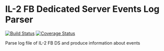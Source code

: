 IL-2 FB Dedicated Server Events Log Parser
==========================================

[![Build Status](https://travis-ci.org/IL2HorusTeam/il2ds-log-parser.png?branch=master)](https://travis-ci.org/IL2HorusTeam/il2ds-log-parser)
[![Coverage Status](https://coveralls.io/repos/IL2HorusTeam/il2ds-log-parser/badge.png)](https://coveralls.io/r/IL2HorusTeam/il2ds-log-parser)

Parse log file of IL-2 FB DS and produce information about events
